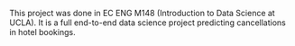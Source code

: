 This project was done in EC ENG M148 (Introduction to Data Science at UCLA). It is a full end-to-end data science project predicting cancellations in hotel bookings.
